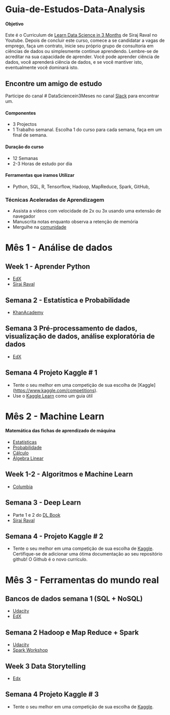 # Guia-de-Estudos-Data-Analysis

#### Objetivo

Este é o Curriculum de [Learn Data Science in 3 Months](https://youtu.be/9rDhY1P3YLA) de Siraj Raval no Youtube. Depois de concluir este curso, comece a se candidatar a vagas de emprego, faça um contrato, inicie seu próprio grupo de consultoria em ciências de dados ou simplesmente continue aprendendo. Lembre-se de acreditar na sua capacidade de aprender. Você pode aprender ciência de dados, você aprenderá ciência de dados, e se você mantiver isto, eventualmente você dominará isto.

## Encontre um amigo de estudo
Participe do canal # DataSciencein3Meses no canal [Slack](http://wizards.herokuapp.com) para encontrar um.

#### Componentes
- 3 Projectos
- 1 Trabalho semanal. Escolha 1 do curso para cada semana, faça em um final de semana.

#### Duração do curso
- 12 Semanas
- 2-3 Horas de estudo por dia

#### Ferramentas que iramos Utilizar
- Python, SQL, R, Tensorflow, Hadoop, MapReduce, Spark, GitHub,

### Técnicas Aceleradas de Aprendizagem
- Assista a vídeos com velocidade de 2x ou 3x usando uma extensão de navegador
- Manuscrita notas enquanto observa a retenção de memória
- Mergulhe na [comunidade](https://medium.com/@exastax/top-20-data-science-blogs-and-websites-for-data-scientists-d88b7d99740)

# Mês 1 - Análise de dados

## Week 1 - Aprender Python
- [EdX](https://www.edx.org/course/introduction-python-data-science-2)
- [Siraj Raval](https://www.youtube.com/watch?v=T5pRlIbr6gg&list=PL2-dafEMk2A6QKz1mrk1uIGfHkC1zZ6UU)

## Semana 2 - Estatística e Probabilidade
- [KhanAcademy](https://www.khanacademy.org/math/statistics-probability)

## Semana 3 Pré-processamento de dados, visualização de dados, análise exploratória de dados
- [EdX](https://www.edx.org/course/introduction-to-computing-for-data-analysis)

## Semana 4 Projeto Kaggle # 1
- Tente o seu melhor em uma competição de sua escolha de [Kaggle] (https://www.kaggle.com/competitions).
- Use o [Kaggle Learn](https://www.kaggle.com/learn/overview) como um guia útil

# Mês 2 - Machine Learn

#### Matemática das fichas de aprendizado de máquina
- [Estatísticas](http://web.mit.edu/~csvoss/Public/usabo/stats_handout.pdf)
- [Probabilidade](https://static1.squarespace.com/static/54bf3241e4b0f0d81bf7ff36/t/55e9494fe4b011aed10e48e5/1441352015658/probability_cheatsheet.pdf)
- [Cálculo](http://tutorial.math.lamar.edu/pdf/Calculus_Cheat_Sheet_All.pdf)
- [Álgebra Linear](https://www.souravsengupta.com/cds2016/lectures/Savov_Notes.pdf)

## Week 1-2 - Algoritmos e Machine Learn
- [Columbia](https://courses.edx.org/courses/course-v1:ColumbiaX+DS102X+2T2018/course/)

## Semana 3 - Deep Learn
- Parte 1 e 2 do [DL Book](https://www.deeplearningbook.org/)
- [Siraj Raval](https://www.youtube.com/watch?v=vOppzHpvTiQ&list=PL2-dafEMk2A7YdKv4XfKpfbTH5z6rEEj3)

## Semana 4 - Projeto Kaggle # 2
- Tente o seu melhor em uma competição de sua escolha de [Kaggle](https://www.kaggle.com/competitions). Certifique-se de adicionar uma ótima documentação ao seu repositório github! O Github é o novo currículo.

# Mês 3 - Ferramentas do mundo real

## Bancos de dados semana 1 (SQL + NoSQL)
- [Udacity](https://www.udacity.com/course/intro-to-dadosrelacionados-ud197)
- [EdX](https://www.edx.org/course/introduction-to-nosql-data-solutions-2)

## Semana 2 Hadoop e Map Reduce + Spark
- [Udacity](https://www.udacity.com/course/intro-to-hadoop-and-mapreduce--ud617)
- [Spark Workshop](https://stanford.edu/~rezab/sparkclass/slides/itas_workshop.pdf)

## Week 3 Data Storytelling
- [Edx](https://www.edx.org/course/analytics-storytelling-impact-1)

## Semana 4 Projeto Kaggle # 3
- Tente o seu melhor em uma competição de sua escolha de [Kaggle](https://www.kaggle.com/competitions).
